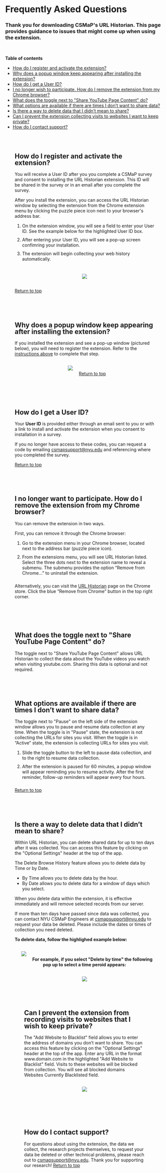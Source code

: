 # Frequently Asked Questions

<html>
<head>
<style>
	h2{line-height:100%;}
	ol li {padding-bottom:10px;}
	.extrapadding{padding:30px;}
	</style>	
</head>
<body>
<a id="top"></a>

<h3>Thank you for downloading CSMaP's URL Historian. This page provides guidance to issues that might come up when using the extension. </h3>
	<p>&nbsp;</p>
	<strong>Table of contents</strong>
	<ul>
		<li><a href="#activate">How do I register and activate the extension?</a></li>
		<li><a href="#forget">Why does a popup window keep appearing after installing the extension?</a></li>
		<li><a href="#survey">How do I get a User ID?</a></li>
		<li><a href="#remove">I no longer wish to participate. How do I remove the extension from my Chrome browser?</a></li>
		<li><a href="#html">What does the toggle next to "Share YouTube Page Content" do?</a></li>
		<li><a href="#pause">What options are available if there are times I don’t want to share data?</a></li>
		<li><a href="#delete">Is there a way to delete data that I didn’t mean to share?</a></li>
		<li><a href="#blacklist">Can I prevent the extension collecting visits to websites I want to keep private?</a></li>
		<li><a href="#assistance">How do I contact support?</a></li>
	</ul>
	
<div class="extrapadding">
	<h2 id="activate">How do I register and activate the extension?</h2>
	<p>You will receive a User ID after you you complete a CSMaP survey and consent to installing the URL Historian extension. This ID will be shared in the survey or in an email after you complete the survey.</p>
	<p>After you install the extension, you can access the URL Historian window by selecting the extension from the Chrome extension menu by clicking the puzzle piece icon next to your browser's address bar.</p>
	<ol>	
		<li>On the extension window, you will see a field to enter your User ID. See the example below for the highlighted User ID box.</li>
		<li>After entering your User ID, you will see a pop-up screen confimring your installation.</li>
		<li>The extension will begin collecting your web history automatically.</li>
	</ol>
	<p align ="center">
		<p align="center"><img src="images/User_ID_Install.png" style="padding:15px;">
	</p>
	<a href="#top">Return to top </a>
</div>

<div class="extrapadding">
	<h2 id="forget">Why does a popup window keep appearing after installing the extension?</h2>
	<p>If you installed the extension and see a pop-up window (pictured below), you will need to register the extension. Refer to the <a href="#activate">instructions above</a> to complete that step.</p>
	<p align="center"><img src="images/User_ID_Pop_up.png" style="padding:15px;">
	<a href="#top">Return to top </a>
	</p>
</div>
<div class="extrapadding">
	<h2 id="survey">How do I get a User ID?</h2>
	<p>Your <strong>User ID</strong> is provided either through an email sent to you or with a link to install and activate the extension when you consent to installation in a survey.</p>
	<p> If you no longer have access to these codes, you can request a code by emailing <a href="mailto:csmapsupport@nyu.edu">csmapsupport@nyu.edu</a> and referencing where you completed the survey.</p>
	<a href="#top">Return to top</a>
</div>
	
<div class="extrapadding">
	<h2 id="remove">I no longer want to participate. How do I remove the extension from my Chrome browser?</h2>
	<p>You can remove the extension in two ways.</p>
	<p>First, you can remove it through the Chrome browser:</p>
	<ol>
		<li>Go to the extension menu in your Chrome browser, located next to the address bar (puzzle piece icon).</li> 
		<li>From the extensions menu, you will see URL Historian listed. Select the three dots next to the extension name to reveal a submenu. The submenu provides the option “Remove from Chrome…”  to uninstall the extension.</li>
	</ol>
	<p>Alternatively, you can visit the <a href="https://chrome.google.com/webstore/detail/url-historian/imdfbahhoamgbblienjdoeafphlngdim/related?hl=en">URL Historian</a> page on the Chrome store. Click the blue  “Remove from Chrome” button in the top right corner. </p>

</div>

<div class="extrapadding">
	<h2 id="html">What does the toggle next to "Share YouTube Page Content" do?</h2>
	The toggle next to "Share YouTube Page Content" allows URL Historian to collect the data about the YouTube videos you watch when visiting youtube.com. Sharing this data is optional and not required.
</div>

<div class="extrapadding">
	<h2 id="pause">What options are available if there are times I don’t want to share data?</h2>
	<p>The toggle next to "Pause" on the left side of the extension window allows you to pause and resume data collection at any time. When the toggle is in "Pause" state, the extension is not collecting the URLs for sites you visit. When the toggle is in “Active” state, the extension is collecting URLs for sites you visit.</p>
	<ol>
		<li>Slide the toggle button to the left to pause data collection, and to the right to resume data collection.</li>
		<li>After the extension is paused for 60 minutes, a popup window will appear reminding you to resume activity. After the first reminder, follow-up reminders will appear every four hours.</li>
	</ol>	
<a href="#top">Return to top</a>
</div>

<div class="extrapadding">
 	<h2 id="delete">Is there a way to delete data that I didn’t mean to share?</h2>
	<p>Within URL Historian, you can delete shared data for up to ten days after it was collected. You can access this feature by clicking on the "Optional Settings" header at the top of the app. </p>
	<p>The Delete Browse History feature allows you to delete data by Time or by Date.</p>
	<ul>
		<li>By Time allows you to delete data by the hour.</li>
		<li>By Date allows you to delete data for a window of days which you select.</li>
	</ul>
	<p>When you delete data within the extension, it is effective immediately and will remove selected records from our server.</p>
	<p>If more than ten days have passed since data was collected, you can contact NYU CSMaP Engineers at <a href="mailto:csmapsupport@nyu.edu">csmapsupport@nyu.edu</a> to request your data be deleted. Please include the dates or times of collection you need deleted.</p>
	<strong> To delete data, follow the highlighed example below:</strong>
	<p align="center"><img src="images/Data_Deletion.png" style="padding:15px;">
 	<strong> For example, if you select "Delete by time" the following pop up to select a time peroid appears: </strong>
  	<p align="center"><img src="images/data_deletion_example.png" style="padding:15px;">


<div class="extrapadding">
	<h2 id="blacklist">Can I prevent the extension from recording visits to websites that I wish to keep private?</h2>
	<p>The "Add Website to Blacklist" field allows you to enter the address of domains you don’t want to share. You can access this feature by clicking on the "Optional Settings" header at the top of the app. Enter any URL in the format www.domain.com in the highlighted "Add Website to Blacklist" field. Visits to these websites will be blocked from collection. You will see all blocked domains Websites Currently Blacklisted field.</p>

<p align="center"><img src="images/blacklist_website_example.png" style="padding:15px;">
 
</div>

<div class="extrapadding">
	<h2 id="assistance">How do I contact support?</h2>
	<p>For questions about using the extension, the data we collect, the research projects themselves, to request your data be deleted or other technical problems, please reach out to <a href="mailto:csmapsupport@nyu.edu">csmapsupport@nyu.edu</a>. Thank you for supporting our research! </li>
	</ol>
	<a href="#top">Return to top </a>



